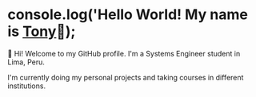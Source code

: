 # console.log('Hello World! My name is [**Tony**][Twitter]👋);


👋 Hi! Welcome to my GitHub profile. I'm a Systems Engineer student in Lima, Peru. 

I'm currently doing my personal projects and taking courses in different institutions.


<!--LINKS-->

[Twitter]: https://twitter.com/Tony_uses_this